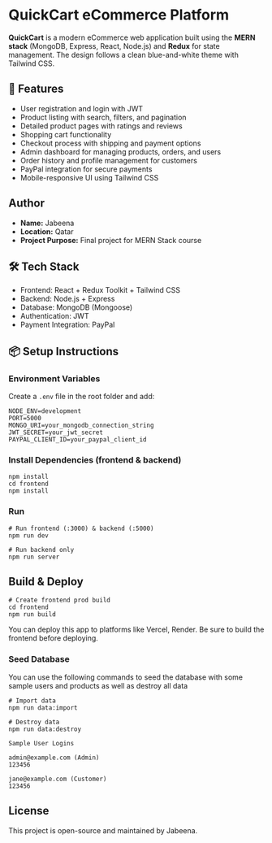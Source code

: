# QuickCart eCommerce Platform

**QuickCart** is a modern eCommerce web application built using the **MERN stack** (MongoDB, Express, React, Node.js) and **Redux** for state management. The design follows a clean blue-and-white theme with Tailwind CSS.

## 🚀 Features

- User registration and login with JWT
- Product listing with search, filters, and pagination
- Detailed product pages with ratings and reviews
- Shopping cart functionality
- Checkout process with shipping and payment options
- Admin dashboard for managing products, orders, and users
- Order history and profile management for customers
- PayPal integration for secure payments
- Mobile-responsive UI using Tailwind CSS

##  Author

- **Name:** Jabeena  
- **Location:** Qatar  
- **Project Purpose:** Final project for MERN Stack course

## 🛠 Tech Stack

- Frontend: React + Redux Toolkit + Tailwind CSS
- Backend: Node.js + Express
- Database: MongoDB (Mongoose)
- Authentication: JWT
- Payment Integration: PayPal

## 📦 Setup Instructions

### Environment Variables

Create a `.env` file in the root folder and add:

```env
NODE_ENV=development
PORT=5000
MONGO_URI=your_mongodb_connection_string
JWT_SECRET=your_jwt_secret
PAYPAL_CLIENT_ID=your_paypal_client_id
```

### Install Dependencies (frontend & backend)

```
npm install
cd frontend
npm install
```

### Run

```
# Run frontend (:3000) & backend (:5000)
npm run dev

# Run backend only
npm run server
```

## Build & Deploy

```
# Create frontend prod build
cd frontend
npm run build
```

You can deploy this app to platforms like Vercel, Render. Be sure to build the frontend before deploying.



### Seed Database

You can use the following commands to seed the database with some sample users and products as well as destroy all data

```
# Import data
npm run data:import

# Destroy data
npm run data:destroy
```

```
Sample User Logins

admin@example.com (Admin)
123456

jane@example.com (Customer)
123456
```

## License

This project is open-source and maintained by Jabeena.